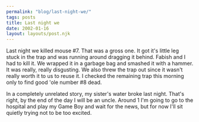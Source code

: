 ```yaml
---
permalink: "blog/last-night-we/"
tags: posts
title: Last night we
date: 2002-01-16
layout: layouts/post.njk
---
```


Last night we killed mouse #7. That was a gross one. It got it's little leg stuck in the trap and was running around dragging it behind. Fabish and I had to kill it. We wrapped it in a garbage bag and smashed it with a hammer. It was really, really disgusting. We also threw the trap out since it wasn't really worth it to us to reuse it. I checked the remaining trap this morning only to find good 'ole number #8 dead. 

In a completely unrelated story, my sister's water broke last night. That's right, by the end of the day I will be an uncle. Around 1 I'm going to go to the hospital and play my Game Boy and wait for the news, but for now I'll sit quietly trying not to be too excited.